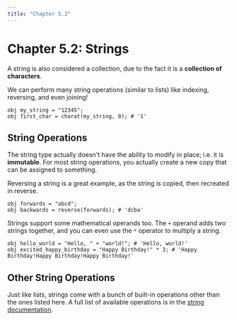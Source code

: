 ```yaml
---
title: "Chapter 5.2"
---
```


# Chapter 5.2: Strings

A string is also considered a collection, due to the fact it is a **collection of characters**.

We can perform many string operations (similar to lists) like indexing, reversing, and even joining!

```
obj my_string = "12345";
obj first_char = charat(my_string, 0); # '1'
```

## String Operations

The string type actually doesn't have the ability to modify in place; i.e. it is **immutable**. For most string operations, you actually create a new copy that can be assigned to something.

Reversing a string is a great example, as the string is copied, then recreated in reverse.

```
obj forwards = "abcd";
obj backwards = reverse(forwards); # 'dcba'
```

Strings support some mathematical operands too. The `+` operand adds two strings together, and you can even use the `*` operator to multiply a string.

```
obj hello_world = "Hello, " + "world!"; # 'Hello, world!'
obj excited_happy_birthday = "Happy Birthday!" * 3; # 'Happy Birthday!Happy Birthday!Happy Birthday!'
```

## Other String Operations

Just like lists, strings come with a bunch of built-in operations other than the ones listed here. A full list of available operations is in the [string documentation](/docs/types/string#operations).
